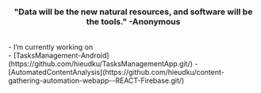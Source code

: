 
<h3 align="center">"Data will be the new natural resources, and software will be the tools." -Anonymous</h3>
<br />
- I’m currently working on <br />
- [TasksManagement-Android](https://github.com/hieudku/TasksManagementApp.git/)
- [AutomatedContentAnalysis](https://github.com/hieudku/content-gathering-automation-webapp--REACT-Firebase.git/)




  



